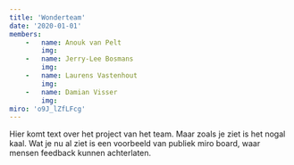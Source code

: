 ```yaml
---
title: 'Wonderteam'
date: '2020-01-01'
members:
    -   name: Anouk van Pelt
        img:
    -   name: Jerry-Lee Bosmans
        img:
    -   name: Laurens Vastenhout
        img:
    -   name: Damian Visser
        img:
miro: 'o9J_lZfLFcg'
---
```


Hier komt text over het project van het team. Maar zoals je ziet is het nogal kaal. Wat je nu al ziet is een voorbeeld van publiek miro board, waar mensen feedback kunnen achterlaten.


